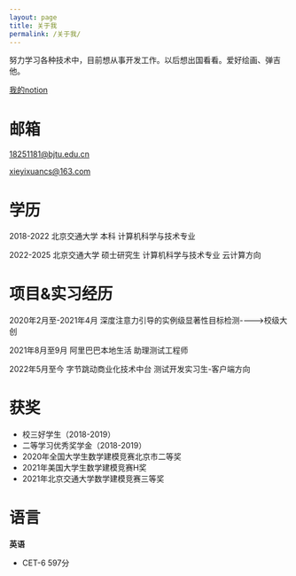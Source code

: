 ```yaml
---
layout: page
title: 关于我
permalink: /关于我/
---
```


努力学习各种技术中，目前想从事开发工作。以后想出国看看。爱好绘画、弹吉他。

 <a href="https://level-candle-e96.notion.site/2022-7eb1898997654caba4a9bfef4c54229f" class="external" target="_blank">我的notion</a> 


# 邮箱

18251181@bjtu.edu.cn

xieyixuancs@163.com

# 学历

2018-2022 北京交通大学 本科 计算机科学与技术专业

2022-2025 北京交通大学 硕士研究生 计算机科学与技术专业 云计算方向

# 项目&实习经历

2020年2月至-2021年4月 深度注意力引导的实例级显著性目标检测---->校级大创

2021年8月至9月 阿里巴巴本地生活 助理测试工程师

2022年5月至今 字节跳动商业化技术中台 测试开发实习生-客户端方向

# 获奖

* 校三好学生（2018-2019）
* 二等学习优秀奖学金（2018-2019）
* 2020年全国大学生数学建模竞赛北京市二等奖
* 2021年美国大学生数学建模竞赛H奖
* 2021年北京交通大学数学建模竞赛三等奖

# 语言

**英语**

* CET-6 597分